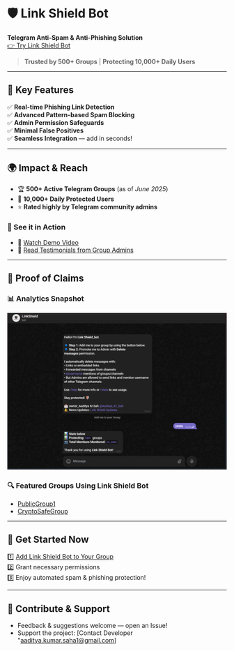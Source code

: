 # 🛡️ Link Shield Bot  
**Telegram Anti-Spam & Anti-Phishing Solution**  
[👉 Try Link Shield Bot](https://t.me/linkshield_bot)  

> **Trusted by 500+ Groups** | **Protecting 10,000+ Daily Users**  

---

## 🚀 Key Features

✅ **Real-time Phishing Link Detection**  
✅ **Advanced Pattern-based Spam Blocking**  
✅ **Admin Permission Safeguards**  
✅ **Minimal False Positives**  
✅ **Seamless Integration** — add in seconds!  

---

## 🌍 Impact & Reach

- 🏆 **500+ Active Telegram Groups** (as of *June 2025*)
- 👥 **10,000+ Daily Protected Users**
- ⭐ **Rated highly by Telegram community admins**

### 📢 See it in Action

- 🎥 [Watch Demo Video](YOUTUBE_LINK)
- 📝 [Read Testimonials from Group Admins](TESTIMONIALS.md)

---

## 📂 Proof of Claims

### 📊 Analytics Snapshot

![Bot Analytics Screenshot](https://github.com/Aaditya112developer/Link-Shield-Bot/blob/706a27b0e6fbd58ae087ccd2580fcb45efdc0de8/stats.png)
### 🔍 Featured Groups Using Link Shield Bot

- [PublicGroup1](https://t.me/publicgroup1)
- [CryptoSafeGroup](https://t.me/cryptosafegroup)

---

## 🚀 Get Started Now

1️⃣ [Add Link Shield Bot to Your Group](https://t.me/linkshield_bot)  
2️⃣ Grant necessary permissions  
3️⃣ Enjoy automated spam & phishing protection!  

---

## 🤝 Contribute & Support

- Feedback & suggestions welcome — open an Issue!  
- Support the project: [Contact Developer "aaditya.kumar.saha1@gmail.com]
